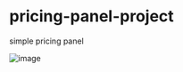 # pricing-panel-project
simple pricing panel

![image](https://user-images.githubusercontent.com/64985648/128112057-69433be0-8065-4e9e-ad92-26b559053f2d.png)
